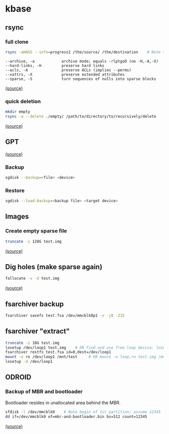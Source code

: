 # kbase

## rsync

### full clone

```bash
rsync -aHAXS --info=progress2 /the/source/ /the/destination    # Note the trailing slash for source!
```

```
--archive, -a            archive mode; equals -rlptgoD (no -H,-A,-X)
--hard-links, -H         preserve hard links
--acls, -A               preserve ACLs (implies --perms)
--xattrs, -X             preserve extended attributes
--sparse, -S             turn sequences of nulls into sparse blocks
```

[(source)](https://wiki.archlinux.org/index.php/rsync#File_system_cloning)

### quick deletion

```bash
mkdir empty
rsync -a --delete ./empty/ /path/to/directory/to/recursively/delete    # Note the trailing slash for source!
```

[(source)](https://serverfault.com/questions/183821/rm-on-a-directory-with-millions-of-files/513083#513083)


## GPT

[(source)](https://www.dedoimedo.com/computers/gpt-disk-backup-partition-table.html)

### Backup

```bash
sgdisk --backup=<file> <device>
```

### Restore

```bash
sgdisk --load-backup=<backup file> <target device>
```

## Images

### Create empty sparse file

```bash
truncate -s 128G test.img
```

[(source)](https://www.systutorials.com/handling-sparse-files-on-linux/)

## Dig holes (make sparse again)

```bash
fallocate -v -d test.img
```

[(source)](https://www.systutorials.com/handling-sparse-files-on-linux/#comment-170695)


## fsarchiver backup

```bash
fsarchiver savefs test.fsa /dev/mmcblk0p1 -v -j8 -Z15
```

## fsarchiver "extract"

```bash
truncate -s 10G test.img
losetup /dev/loop1 test.img    # OR find and use free loop device: losetup -f --show test.img
fsarchiver restfs test.fsa id=0,dest=/dev/loop1
mount -o ro /dev/loop1 /mnt/test     # OR mount -o loop,ro test.img /mnt/test
losetup -d /dev/loop1
```


## ODROID

### Backup of MBR and bootloader

Bootloader resides in unallocated area behind the MBR.

```bash
sfdisk -l /dev/mmcblk0    # Note begin of 1st partition; assume 12345
dd if=/dev/mmcblk0 of=mbr-and-bootloader.bin bs=512 count=12345
```

[(source)](https://forum.odroid.com/viewtopic.php?t=22930)

